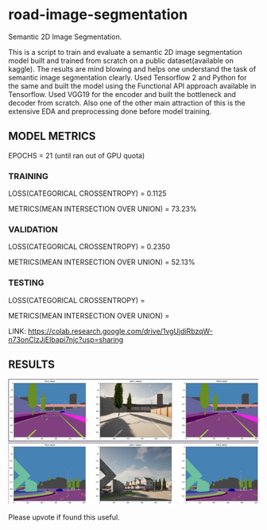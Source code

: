 # road-image-segmentation
Semantic 2D Image Segmentation.


This is a script to train and evaluate a semantic 2D image segmentation model built and trained from scratch on a public dataset(available on kaggle).
The results are mind blowing and helps one understand the task of semantic image segmentation clearly.
Used Tensorflow 2 and Python for the same and built the model using the Functional API approach available in Tensorflow.
Used VGG19 for the encoder and built the bottleneck and decoder from scratch.
Also one of the other main attraction of this is the extensive EDA and preprocessing done before model training.

<h2>MODEL METRICS</h2>
EPOCHS = 21 (until ran out of GPU quota)

<h3>TRAINING</h3>
LOSS(CATEGORICAL CROSSENTROPY) = 0.1125

METRICS(MEAN INTERSECTION OVER UNION) = 73.23%

<h3>VALIDATION</h3>
LOSS(CATEGORICAL CROSSENTROPY) = 0.2350

METRICS(MEAN INTERSECTION OVER UNION) = 52.13%

<h3>TESTING</h3>
LOSS(CATEGORICAL CROSSENTROPY) = <YET TO FIND>

METRICS(MEAN INTERSECTION OVER UNION) = <YET TO FIND>

LINK: https://colab.research.google.com/drive/1vgUjdiRbzqW-n73onClzJjEIbapi7njc?usp=sharing


<h2>RESULTS</h2>
<img src="https://github.com/BhavyaShah1234/road-image-segmentation/blob/main/Output1.png">

<img src="https://github.com/BhavyaShah1234/road-image-segmentation/blob/main/Output2.png">

Please upvote if found this useful.
